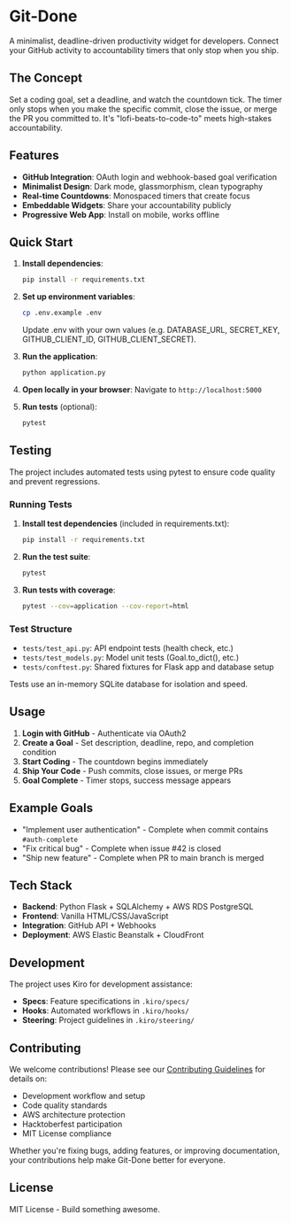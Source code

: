 # Git-Done

A minimalist, deadline-driven productivity widget for developers. Connect your GitHub activity to accountability timers that only stop when you ship.

## The Concept

Set a coding goal, set a deadline, and watch the countdown tick. The timer only stops when you make the specific commit, close the issue, or merge the PR you committed to. It's "lofi-beats-to-code-to" meets high-stakes accountability.

## Features

- **GitHub Integration**: OAuth login and webhook-based goal verification
- **Minimalist Design**: Dark mode, glassmorphism, clean typography
- **Real-time Countdowns**: Monospaced timers that create focus
- **Embeddable Widgets**: Share your accountability publicly
- **Progressive Web App**: Install on mobile, works offline

## Quick Start

1. **Install dependencies**:
   ```bash
   pip install -r requirements.txt
   ```

2. **Set up environment variables**:
   ```bash
   cp .env.example .env
   ```
   Update .env with your own values (e.g. DATABASE_URL, SECRET_KEY, GITHUB_CLIENT_ID, GITHUB_CLIENT_SECRET).

3. **Run the application**:
   ```bash
   python application.py
   ```

4. **Open locally in your browser**:
   Navigate to `http://localhost:5000`

5. **Run tests** (optional):
   ```bash
   pytest
   ```

## Testing

The project includes automated tests using pytest to ensure code quality and prevent regressions.

### Running Tests

1. **Install test dependencies** (included in requirements.txt):
   ```bash
   pip install -r requirements.txt
   ```

2. **Run the test suite**:
   ```bash
   pytest
   ```

3. **Run tests with coverage**:
   ```bash
   pytest --cov=application --cov-report=html
   ```

### Test Structure

- `tests/test_api.py`: API endpoint tests (health check, etc.)
- `tests/test_models.py`: Model unit tests (Goal.to_dict(), etc.)
- `tests/conftest.py`: Shared fixtures for Flask app and database setup

Tests use an in-memory SQLite database for isolation and speed.

## Usage

1. **Login with GitHub** - Authenticate via OAuth2
2. **Create a Goal** - Set description, deadline, repo, and completion condition
3. **Start Coding** - The countdown begins immediately
4. **Ship Your Code** - Push commits, close issues, or merge PRs
5. **Goal Complete** - Timer stops, success message appears

## Example Goals

- "Implement user authentication" - Complete when commit contains `#auth-complete`
- "Fix critical bug" - Complete when issue #42 is closed
- "Ship new feature" - Complete when PR to main branch is merged

## Tech Stack

- **Backend**: Python Flask + SQLAlchemy + AWS RDS PostgreSQL
- **Frontend**: Vanilla HTML/CSS/JavaScript
- **Integration**: GitHub API + Webhooks
- **Deployment**: AWS Elastic Beanstalk + CloudFront

## Development

The project uses Kiro for development assistance:

- **Specs**: Feature specifications in `.kiro/specs/`
- **Hooks**: Automated workflows in `.kiro/hooks/`
- **Steering**: Project guidelines in `.kiro/steering/`

## Contributing

We welcome contributions! Please see our [Contributing Guidelines](CONTRIBUTING.md) for details on:

- Development workflow and setup
- Code quality standards
- AWS architecture protection
- Hacktoberfest participation
- MIT License compliance

Whether you're fixing bugs, adding features, or improving documentation, your contributions help make Git-Done better for everyone.

## License

MIT License - Build something awesome.


